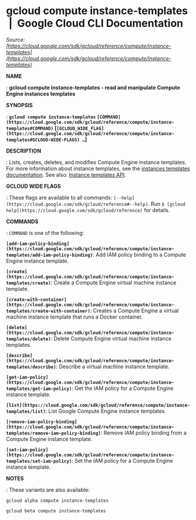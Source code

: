 # gcloud compute instance-templates  |  Google Cloud CLI Documentation

*Source: [https://cloud.google.com/sdk/gcloud/reference/compute/instance-templates](https://cloud.google.com/sdk/gcloud/reference/compute/instance-templates)*

**NAME**

: **gcloud compute instance-templates - read and manipulate Compute Engine instances templates**

**SYNOPSIS**

: **`gcloud compute instance-templates` `[COMMAND](https://cloud.google.com/sdk/gcloud/reference/compute/instance-templates#COMMAND)` [`[GCLOUD_WIDE_FLAG](https://cloud.google.com/sdk/gcloud/reference/compute/instance-templates#GCLOUD-WIDE-FLAGS) …`]**

**DESCRIPTION**

: Lists, creates, deletes, and modifies Compute Engine instance templates.
For more information about instance templates, see the [instances
templates documentation](https://cloud.google.com/compute/docs/instance-templates).
See also: [Instance
templates API](https://cloud.google.com/compute/docs/reference/rest/v1/instanceTemplates).

**GCLOUD WIDE FLAGS**

: These flags are available to all commands: `[--help](https://cloud.google.com/sdk/gcloud/reference#--help)`.
Run `$ [gcloud help](https://cloud.google.com/sdk/gcloud/reference)` for details.

**COMMANDS**

: ``COMMAND`` is one of the following:

**`[add-iam-policy-binding](https://cloud.google.com/sdk/gcloud/reference/compute/instance-templates/add-iam-policy-binding)`**:
Add IAM policy binding to a Compute Engine instance template.

**`[create](https://cloud.google.com/sdk/gcloud/reference/compute/instance-templates/create)`**:
Create a Compute Engine virtual machine instance template.

**`[create-with-container](https://cloud.google.com/sdk/gcloud/reference/compute/instance-templates/create-with-container)`**:
Creates a Compute Engine a virtual machine instance template that runs a Docker
container.

**`[delete](https://cloud.google.com/sdk/gcloud/reference/compute/instance-templates/delete)`**:
Delete Compute Engine virtual machine instance templates.

**`[describe](https://cloud.google.com/sdk/gcloud/reference/compute/instance-templates/describe)`**:
Describe a virtual machine instance template.

**`[get-iam-policy](https://cloud.google.com/sdk/gcloud/reference/compute/instance-templates/get-iam-policy)`**:
Get the IAM policy for a Compute Engine instance template.

**`[list](https://cloud.google.com/sdk/gcloud/reference/compute/instance-templates/list)`**:
List Google Compute Engine instance templates.

**`[remove-iam-policy-binding](https://cloud.google.com/sdk/gcloud/reference/compute/instance-templates/remove-iam-policy-binding)`**:
Remove IAM policy binding from a Compute Engine instance template.

**`[set-iam-policy](https://cloud.google.com/sdk/gcloud/reference/compute/instance-templates/set-iam-policy)`**:
Set the IAM policy for a Compute Engine instance template.

**NOTES**

: These variants are also available:

```
gcloud alpha compute instance-templates
```

```
gcloud beta compute instance-templates
```